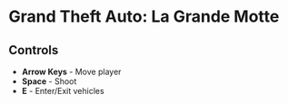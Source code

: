# Grand Theft Auto: La Grande Motte

## Controls

- **Arrow Keys** - Move player
- **Space** - Shoot
- **E** - Enter/Exit vehicles